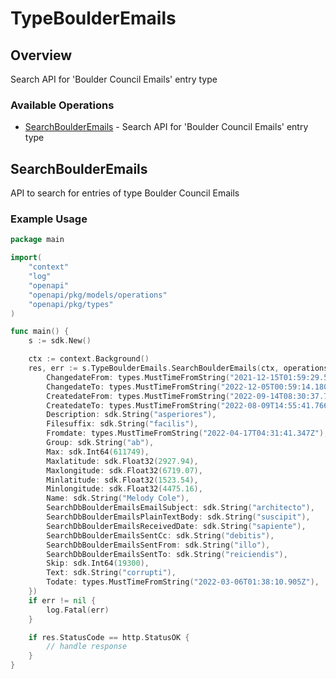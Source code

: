# TypeBoulderEmails

## Overview

Search API for 'Boulder Council Emails' entry type

### Available Operations

* [SearchBoulderEmails](#searchboulderemails) - Search API for 'Boulder Council Emails' entry type

## SearchBoulderEmails

API to search for entries of type Boulder Council Emails

### Example Usage

```go
package main

import(
	"context"
	"log"
	"openapi"
	"openapi/pkg/models/operations"
	"openapi/pkg/types"
)

func main() {
    s := sdk.New()

    ctx := context.Background()
    res, err := s.TypeBoulderEmails.SearchBoulderEmails(ctx, operations.SearchBoulderEmailsRequest{
        ChangedateFrom: types.MustTimeFromString("2021-12-15T01:59:29.520Z"),
        ChangedateTo: types.MustTimeFromString("2022-12-05T00:59:14.180Z"),
        CreatedateFrom: types.MustTimeFromString("2022-09-14T08:30:37.763Z"),
        CreatedateTo: types.MustTimeFromString("2022-08-09T14:55:41.766Z"),
        Description: sdk.String("asperiores"),
        Filesuffix: sdk.String("facilis"),
        Fromdate: types.MustTimeFromString("2022-04-17T04:31:41.347Z"),
        Group: sdk.String("ab"),
        Max: sdk.Int64(611749),
        Maxlatitude: sdk.Float32(2927.94),
        Maxlongitude: sdk.Float32(6719.07),
        Minlatitude: sdk.Float32(1523.54),
        Minlongitude: sdk.Float32(4475.16),
        Name: sdk.String("Melody Cole"),
        SearchDbBoulderEmailsEmailSubject: sdk.String("architecto"),
        SearchDbBoulderEmailsPlainTextBody: sdk.String("suscipit"),
        SearchDbBoulderEmailsReceivedDate: sdk.String("sapiente"),
        SearchDbBoulderEmailsSentCc: sdk.String("debitis"),
        SearchDbBoulderEmailsSentFrom: sdk.String("illo"),
        SearchDbBoulderEmailsSentTo: sdk.String("reiciendis"),
        Skip: sdk.Int64(19300),
        Text: sdk.String("corrupti"),
        Todate: types.MustTimeFromString("2022-03-06T01:38:10.905Z"),
    })
    if err != nil {
        log.Fatal(err)
    }

    if res.StatusCode == http.StatusOK {
        // handle response
    }
}
```
